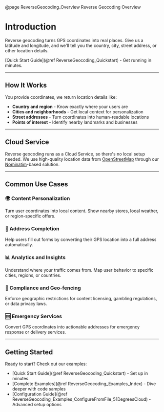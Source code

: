 @page ReverseGeocoding_Overview Reverse Geocoding Overview

# Introduction

Reverse geocoding turns GPS coordinates into real places. Give us a latitude and longitude, and we'll tell you the country, city, street address, or other location details.

[Quick Start Guide](@ref ReverseGeocoding_Quickstart) - Get running in minutes.

---

## How It Works


You provide coordinates, we return location details like:

- **Country and region** - Know exactly where your users are
- **Cities and neighborhoods** - Get local context for personalization
- **Street addresses** - Turn coordinates into human-readable locations
- **Points of interest** - Identify nearby landmarks and businesses

---

## Cloud Service


Reverse geocoding runs as a Cloud Service, so there's no local setup needed. We use high-quality location data from [OpenStreetMap](https://www.openstreetmap.org/) through our [Nominatim](https://wiki.openstreetmap.org/wiki/Nominatim)-based solution.

---

## Common Use Cases


### 🌍 Content Personalization

Turn user coordinates into local content. Show nearby stores, local weather, or region-specific offers.

### 📝 Address Completion

Help users fill out forms by converting their GPS location into a full address automatically.

### 📊 Analytics and Insights

Understand where your traffic comes from. Map user behavior to specific cities, regions, or countries.

### 🚫 Compliance and Geo-fencing

Enforce geographic restrictions for content licensing, gambling regulations, or data privacy laws.

### 🆘 Emergency Services

Convert GPS coordinates into actionable addresses for emergency response or delivery services.

---

## Getting Started


Ready to start? Check out our examples:

- [Quick Start Guide](@ref ReverseGeocoding_Quickstart) - Set up in minutes
- [Complete Examples](@ref ReverseGeocoding_Examples_Index) - Dive deeper with code samples
- [Configuration Guide](@ref ReverseGeocoding_Examples_ConfigureFromFile_51DegreesCloud) - Advanced setup options

